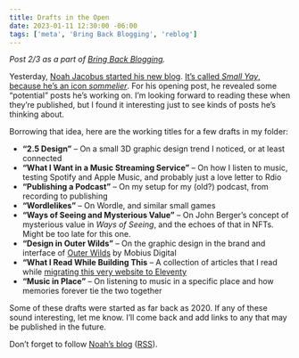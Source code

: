 ```yaml
---
title: Drafts in the Open
date: 2023-01-11 12:30:00 -06:00
tags: ['meta', 'Bring Back Blogging', 'reblog']
---
```


*Post 2/3 as a part of [Bring Back Blogging](https://bringback.blog).*

Yesterday, [Noah Jacobus started his new blog](https://noahjacob.us/words/writing-in-the-open). [It’s called *Small Yay*, because he’s an icon *sommelier*](https://twitter.com/Jabronus/status/1612841704414920710). For his opening post, he revealed some “potential” posts he’s working on. I’m looking forward to reading these when they’re published, but I found it interesting just to see kinds of posts he’s thinking about.

Borrowing that idea, here are the working titles for a few drafts in my folder: 

- **“2.5 Design”** – On a small 3D graphic design trend I noticed, or at least connected
- **“What I Want in a Music Streaming Service”** – On how I listen to music, testing Spotify and Apple Music, and probably just a love letter to Rdio
- **“Publishing a Podcast”** – On my setup for my (old?) podcast, from recording to publishing
- **“Wordlelikes”** – On Wordle, and similar small games
- **“Ways of Seeing and Mysterious Value”** – On John Berger’s concept of mysterious value in *Ways of Seeing*, and the echoes of that in NFTs. Might be too late for this one.
- **“Design in Outer Wilds”** – On the graphic design in the brand and interface of [Outer Wilds](https://www.mobiusdigitalgames.com/outer-wilds.html) by Mobius Digital
- **“What I Read While Building This** – A collection of articles that I read while [migrating this very website to Eleventy](/journal/2023/moving-to-eleventy/)
- **“Music in Place”** – On listening to music in a specific place and how memories forever tie the two together

Some of these drafts were started as far back as 2020. If any of these sound interesting, let me know. I’ll come back and add links to any that may be published in the future.

Don’t forget to follow [Noah’s blog](https://noahjacob.us/words/writing-in-the-open) ([RSS](https://noahjacob.us/feed.xml)).